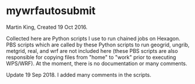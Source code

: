 # mywrfautosubmit

Martin King, Created 19 Oct 2016.

Collected here are Python scripts I use to run chained jobs on Hexagon. PBS scripts which are called by these Python scripts to run geogrid, ungrib, metgrid, real, and wrf are not included here (these PBS scripts are also responsible for copying files from "home" to "work" prior to executing WPS/WRF). At the moment, there is no documentation or many comments.

Update 19 Sep 2018. I added many comments in the scripts.
